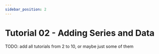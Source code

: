 ```yaml
---
sidebar_position: 2
---
```


# Tutorial 02 - Adding Series and Data

TODO: add all tutorials from 2 to 10, or maybe just some of them